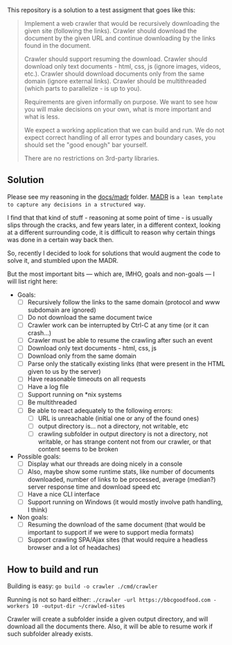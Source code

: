 This repository is a solution to a test assigment that goes like this:

> Implement a web crawler that would be recursively downloading the given site (following the links).
> Crawler should download the document by the given URL and continue downloading by the links found in the document.
>
> Crawler should support resuming the download.
> Crawler should download only text documents - html, css, js (ignore images, videos, etc.).
> Crawler should download documents only from the same domain (ignore external links).
> Crawler should be multithreaded (which parts to parallelize - is up to you).
>
> Requirements are given informally on purpose.
> We want to see how you will make decisions on your own, what is more important and what is less.
>
> We expect a working application that we can build and run.
> We do not expect correct handling of all error types and boundary cases, you should set the "good enough" bar yourself.
>
> There are no restrictions on 3rd-party libraries.

## Solution

Please see my reasoning in the [docs/madr](docs/madr) folder.
[MADR](https://adr.github.io/madr/) is `a lean template to capture any decisions in a structured way`.

I find that that kind of stuff - reasoning at some point of time - is usually slips through the cracks, and few years later, in a different context, looking at a different surrounding code, it is difficult to reason why certain things was done in a certain way back then.

So, recently I decided to look for solutions that would augment the code to solve it, and stumbled upon the MADR.

But the most important bits — which are, IMHO, goals and non-goals — I will list right here:
- Goals:
  - [ ] Recursively follow the links to the same domain (protocol and www subdomain are ignored)
  - [ ] Do not download the same document twice
  - [ ] Crawler work can be interrupted by Ctrl-C at any time (or it can crash...)
  - [ ] Crawler must be able to resume the crawling after such an event
  - [ ] Download only text documents - html, css, js
  - [ ] Download only from the same domain
  - [ ] Parse only the statically existing links (that were present in the HTML given to us by the server)
  - [ ] Have reasonable timeouts on all requests
  - [ ] Have a log file
  - [ ] Support running on *nix systems
  - [ ] Be multithreaded
  - [ ] Be able to react adequately to the following errors:
    - [ ] URL is unreachable (initial one or any of the found ones)
    - [ ] output directory is... not a directory, not writable, etc
    - [ ] crawling subfolder in output directory is not a directory, not writable, or has strange content not from our crawler, or that content seems to be broken
- Possible goals:
  - [ ] Display what our threads are doing nicely in a console
  - [ ] Also, maybe show some runtime stats, like number of documents downloaded, number of links to be processed, average (median?) server response time and download speed etc
  - [ ] Have a nice CLI interface
  - [ ] Support running on Windows (it would mostly involve path handling, I think)
- Non goals:
  - [ ] Resuming the download of the same document (that would be important to support if we were to support media formats)
  - [ ] Support crawling SPA/Ajax sites (that would require a headless browser and a lot of headaches)

## How to build and run

Building is easy:
`go build -o crawler ./cmd/crawler`

Running is not so hard either:
`./crawler -url https://bbcgoodfood.com -workers 10 -output-dir ~/crawled-sites`

Crawler will create a subfolder inside a given output directory, and will download all the documents there. Also, it will be able to resume work if such subfolder already exists.
